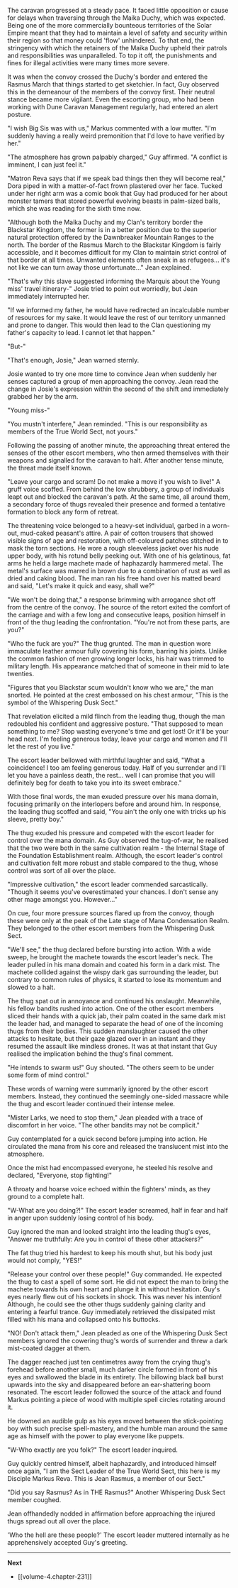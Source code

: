 
The caravan progressed at a steady pace. It faced little opposition or cause for delays when traversing through the Maika Duchy, which was expected. Being one of the more commercially bounteous territories of the Solar Empire meant that they had to maintain a level of safety and security within their region so that money could 'flow' unhindered. To that end, the stringency with which the retainers of the Maika Duchy upheld their patrols and responsibilities was unparalleled. To top it off, the punishments and fines for illegal activities were many times more severe.

It was when the convoy crossed the Duchy's border and entered the Rasmus March that things started to get sketchier. In fact, Guy observed this in the demeanour of the members of the convoy first. Their neutral stance became more vigilant. Even the escorting group, who had been working with Dune Caravan Management regularly, had entered an alert posture.

"I wish Big Sis was with us," Markus commented with a low mutter. "I'm suddenly having a really weird premonition that I'd love to have verified by her."

"The atmosphere has grown palpably charged," Guy affirmed. "A conflict is imminent, I can just feel it."

"Matron Reva says that if we speak bad things then they will become real," Dora piped in with a matter-of-fact frown plastered over her face. Tucked under her right arm was a comic book that Guy had produced for her about monster tamers that stored powerful evolving beasts in palm-sized balls, which she was reading for the sixth time now.

"Although both the Maika Duchy and my Clan's territory border the Blackstar Kingdom, the former is in a better position due to the superior natural protection offered by the Dawnbreaker Mountain Ranges to the north. The border of the Rasmus March to the Blackstar Kingdom is fairly accessible, and it becomes difficult for my Clan to maintain strict control of that border at all times. Unwanted elements often sneak in as refugees... it's not like we can turn away those unfortunate..." Jean explained.

"That's why this slave suggested informing the Marquis about the Young miss' travel itinerary-" Josie tried to point out worriedly, but Jean immediately interrupted her.

"If we informed my father, he would have redirected an incalculable number of resources for my sake. It would leave the rest of our territory unmanned and prone to danger. This would then lead to the Clan questioning my father's capacity to lead. I cannot let that happen."

"But-"

"That's enough, Josie," Jean warned sternly.

Josie wanted to try one more time to convince Jean when suddenly her senses captured a group of men approaching the convoy. Jean read the change in Josie's expression within the second of the shift and immediately grabbed her by the arm.

"Young miss-"

"You mustn't interfere," Jean reminded. "This is our responsibility as members of the True World Sect, not yours."

Following the passing of another minute, the approaching threat entered the senses of the other escort members, who then armed themselves with their weapons and signalled for the caravan to halt. After another tense minute, the threat made itself known.

"Leave your cargo and scram! Do not make a move if you wish to live!" A gruff voice scoffed. From behind the low shrubbery, a group of individuals leapt out and blocked the caravan's path. At the same time, all around them, a secondary force of thugs revealed their presence and formed a tentative formation to block any form of retreat.

The threatening voice belonged to a heavy-set individual, garbed in a worn-out, mud-caked peasant's attire. A pair of cotton trousers that showed visible signs of age and restoration, with off-coloured patches stitched in to mask the torn sections. He wore a rough sleeveless jacket over his nude upper body, with his rotund belly peeking out. With one of his gelatinous, fat arms he held a large machete made of haphazardly hammered metal. The metal's surface was marred in brown due to a combination of rust as well as dried and caking blood. The man ran his free hand over his matted beard and said, "Let's make it quick and easy, shall we?"

"We won't be doing that," a response brimming with arrogance shot off from the centre of the convoy. The source of the retort exited the comfort of the carriage and with a few long and consecutive leaps, position himself in front of the thug leading the confrontation. "You're not from these parts, are you?"

"Who the fuck are you?" The thug grunted. The man in question wore immaculate leather armour fully covering his form, barring his joints. Unlike the common fashion of men growing longer locks, his hair was trimmed to military length. His appearance matched that of someone in their mid to late twenties.

"Figures that you Blackstar scum wouldn't know who we are," the man snorted. He pointed at the crest embossed on his chest armour, "This is the symbol of the Whispering Dusk Sect."

That revelation elicited a mild flinch from the leading thug, though the man redoubled his confident and aggressive posture. "That supposed to mean something to me? Stop wasting everyone's time and get lost! Or it'll be your head next. I'm feeling generous today, leave your cargo and women and I'll let the rest of you live."

The escort leader bellowed with mirthful laughter and said, "What a coincidence! I too am feeling generous today. Half of you surrender and I'll let you have a painless death, the rest... well I can promise that you will definitely beg for death to take you into its sweet embrace."

With those final words, the man exuded pressure over his mana domain, focusing primarily on the interlopers before and around him. In response, the leading thug scoffed and said, "You ain't the only one with tricks up his sleeve, pretty boy."

The thug exuded his pressure and competed with the escort leader for control over the mana domain. As Guy observed the tug-of-war, he realised that the two were both in the same cultivation realm - the Internal Stage of the Foundation Establishment realm. Although, the escort leader's control and cultivation felt more robust and stable compared to the thug, whose control was sort of all over the place.

"Impressive cultivation," the escort leader commended sarcastically. "Though it seems you've overestimated your chances. I don't sense any other mage amongst you. However..."

On cue, four more pressure sources flared up from the convoy, though these were only at the peak of the Late stage of Mana Condensation Realm. They belonged to the other escort members from the Whispering Dusk Sect.

"We'll see," the thug declared before bursting into action. With a wide sweep, he brought the machete towards the escort leader's neck. The leader pulled in his mana domain and coated his form in a dark mist. The machete collided against the wispy dark gas surrounding the leader, but contrary to common rules of physics, it started to lose its momentum and slowed to a halt.

The thug spat out in annoyance and continued his onslaught. Meanwhile, his fellow bandits rushed into action. One of the other escort members sliced their hands with a quick jab, their palm coated in the same dark mist the leader had, and managed to separate the head of one of the incoming thugs from their bodies. This sudden manslaughter caused the other attacks to hesitate, but their gaze glazed over in an instant and they resumed the assault like mindless drones. It was at that instant that Guy realised the implication behind the thug's final comment.

"He intends to swarm us!" Guy shouted. "The others seem to be under some form of mind control."

These words of warning were summarily ignored by the other escort members. Instead, they continued the seemingly one-sided massacre while the thug and escort leader continued their intense melee.

"Mister Larks, we need to stop them," Jean pleaded with a trace of discomfort in her voice. "The other bandits may not be complicit."

Guy contemplated for a quick second before jumping into action. He circulated the mana from his core and released the translucent mist into the atmosphere. 

Once the mist had encompassed everyone, he steeled his resolve and declared, "Everyone, stop fighting!"

A throaty and hoarse voice echoed within the fighters' minds, as they ground to a complete halt.

"W-What are you doing?!" The escort leader screamed, half in fear and half in anger upon suddenly losing control of his body.

Guy ignored the man and looked straight into the leading thug's eyes, "Answer me truthfully: Are you in control of these other attackers?"

The fat thug tried his hardest to keep his mouth shut, but his body just would not comply, "YES!"

"Release your control over these people!" Guy commanded. He expected the thug to cast a spell of some sort. He did not expect the man to bring the machete towards his own heart and plunge it in without hesitation. Guy's eyes nearly flew out of his sockets in shock. This was never his intention! Although, he could see the other thugs suddenly gaining clarity and entering a fearful trance. Guy immediately retrieved the dissipated mist filled with his mana and collapsed onto his buttocks.

"NO! Don't attack them," Jean pleaded as one of the Whispering Dusk Sect members ignored the cowering thug's words of surrender and threw a dark mist-coated dagger at them.

The dagger reached just ten centimetres away from the crying thug's forehead before another small, much darker circle formed in front of his eyes and swallowed the blade in its entirety. The billowing black ball burst upwards into the sky and disappeared before an ear-shattering boom resonated. The escort leader followed the source of the attack and found Markus pointing a piece of wood with multiple spell circles rotating around it.

He downed an audible gulp as his eyes moved between the stick-pointing boy with such precise spell-mastery, and the humble man around the same age as himself with the power to play everyone like puppets.

"W-Who exactly are you folk?" The escort leader inquired.

Guy quickly centred himself, albeit haphazardly, and introduced himself once again, "I am the Sect Leader of the True World Sect, this here is my Disciple Markus Reva. This is Jean Rasmus, a member of our Sect."

"Did you say Rasmus? As in THE Rasmus?" Another Whispering Dusk Sect member coughed.

Jean offhandedly nodded in affirmation before approaching the injured thugs spread out all over the place.

'Who the hell are these people?' The escort leader muttered internally as he apprehensively accepted Guy's greeting.

____

**Next**
* [[volume-4.chapter-231]]